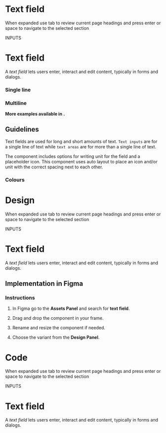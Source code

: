 # Text field

When expanded use tab to review current page headings and press enter or space to navigate to the selected section

INPUTS

# Text field

A _text field_ lets users enter, interact and edit content, typically in forms and dialogs.

### Single line

### Multiline

**More examples available in** **.**

## Guidelines

Text fields are used for long and short amounts of text. `Text inputs` are for a single line of text while `text areas` are for more than a single line of text.

The component includes options for writing unit for the field and a placeholder icon. This component uses auto layout to place an icon and/or unit with the correct spacing next to each other.

### Colours



# Design

When expanded use tab to review current page headings and press enter or space to navigate to the selected section

INPUTS

# Text field

A _text field_ lets users enter, interact and edit content, typically in forms and dialogs.

## Implementation in Figma

### Instructions

1.  In Figma go to the **Assets Panel** and search for **text field**.
    
2.  Drag and drop the component in your frame.
    
3.  Rename and resize the component if needed.
    
4.  Choose the variant from the **Design Panel**.



# Code

When expanded use tab to review current page headings and press enter or space to navigate to the selected section

INPUTS

# Text field

A _text field_ lets users enter, interact and edit content, typically in forms and dialogs.